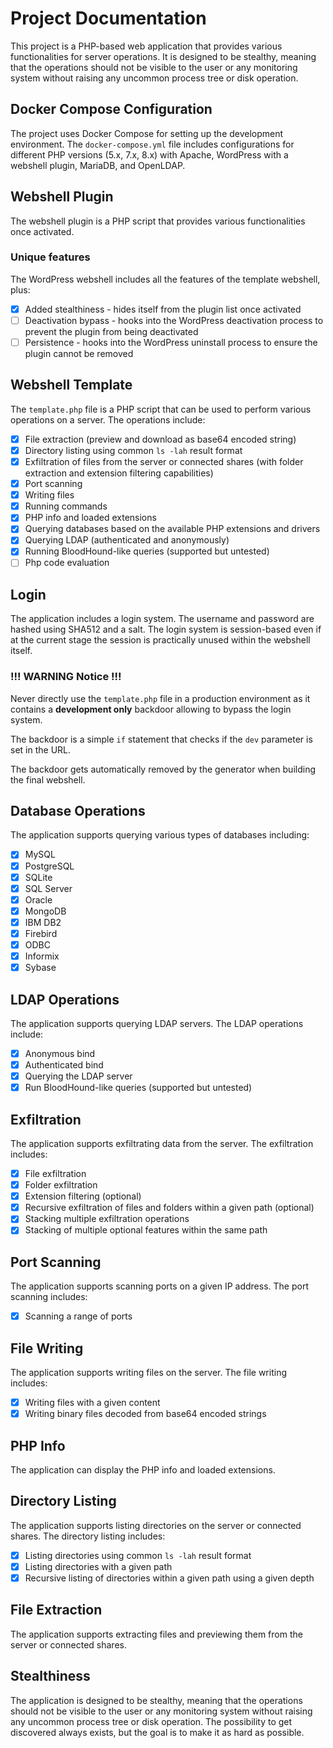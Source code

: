 # Project Documentation

This project is a PHP-based web application that provides various functionalities for server operations.
It is designed to be stealthy, meaning that the operations should not be visible to the user or any monitoring system
without raising any uncommon process tree or disk operation.

## Docker Compose Configuration

The project uses Docker Compose for setting up the development environment. The `docker-compose.yml` file includes
configurations for different PHP versions (5.x, 7.x, 8.x) with Apache, WordPress with a webshell plugin, MariaDB, and
OpenLDAP.

## Webshell Plugin

The webshell plugin is a PHP script that provides various functionalities once activated.

### Unique features

The WordPress webshell includes all the features of the template webshell, plus:

- [x] Added stealthiness - hides itself from the plugin list once activated
- [ ] Deactivation bypass - hooks into the WordPress deactivation process to prevent the plugin from being deactivated
- [ ] Persistence - hooks into the WordPress uninstall process to ensure the plugin cannot be removed

## Webshell Template

The `template.php` file is a PHP script that can be used to perform various operations on a server. The operations
include:

- [x] File extraction (preview and download as base64 encoded string)
- [x] Directory listing using common `ls -lah` result format
- [x] Exfiltration of files from the server or connected shares (with folder extraction and extension filtering
  capabilities)
- [x] Port scanning
- [x] Writing files
- [x] Running commands
- [x] PHP info and loaded extensions
- [x] Querying databases based on the available PHP extensions and drivers
- [x] Querying LDAP (authenticated and anonymously)
- [x] Running BloodHound-like queries (supported but untested)
- [ ] Php code evaluation

## Login

The application includes a login system. The username and password are hashed using SHA512 and a salt. The login system
is session-based even if at the current stage the session is practically unused within the webshell itself.

### !!! WARNING Notice !!!

Never directly use the `template.php` file in a production environment as it contains a **development only** backdoor
allowing to bypass the login system.

The backdoor is a simple `if` statement that checks if the `dev` parameter is set in the URL.

The backdoor gets automatically removed by the generator when building the final webshell.

## Database Operations

The application supports querying various types of databases including:

- [x] MySQL
- [x] PostgreSQL
- [x] SQLite
- [x] SQL Server
- [x] Oracle
- [x] MongoDB
- [x] IBM DB2
- [x] Firebird
- [x] ODBC
- [x] Informix
- [x] Sybase

## LDAP Operations

The application supports querying LDAP servers. The LDAP operations include:

- [x] Anonymous bind
- [x] Authenticated bind
- [x] Querying the LDAP server
- [x] Run BloodHound-like queries (supported but untested)

## Exfiltration

The application supports exfiltrating data from the server. The exfiltration includes:

- [x] File exfiltration
- [x] Folder exfiltration
- [x] Extension filtering (optional)
- [x] Recursive exfiltration of files and folders within a given path (optional)
- [x] Stacking multiple exfiltration operations
- [x] Stacking of multiple optional features within the same path

## Port Scanning

The application supports scanning ports on a given IP address. The port scanning includes:

- [x] Scanning a range of ports

## File Writing

The application supports writing files on the server. The file writing includes:

- [x] Writing files with a given content
- [x] Writing binary files decoded from base64 encoded strings

## PHP Info

The application can display the PHP info and loaded extensions.

## Directory Listing

The application supports listing directories on the server or connected shares. The directory listing includes:

- [x] Listing directories using common `ls -lah` result format
- [x] Listing directories with a given path
- [x] Recursive listing of directories within a given path using a given depth

## File Extraction

The application supports extracting files and previewing them from the server or connected shares.

## Stealthiness

The application is designed to be stealthy, meaning that the operations should not be visible to the user or any
monitoring system without raising any uncommon process tree or disk operation. The possibility to get discovered always
exists, but the goal is to make it as hard as possible.
